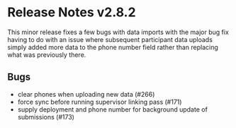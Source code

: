 Release Notes v2.8.2
====================

This minor release fixes a few bugs with data imports with the major 
bug fix having to do with an issue where subsequent participant data 
uploads simply added more data to the phone number field rather than 
replacing what was previously there.

Bugs
----

* clear phones when uploading new data (#266)
* force sync before running supervisor linking pass (#171)
* supply deployment and phone number for background update of 
  submissions (#173)
